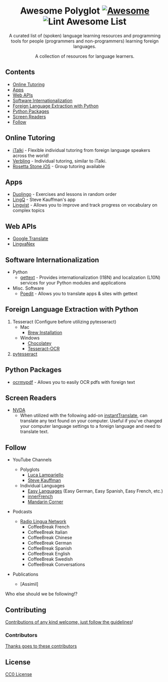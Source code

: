 <div align="center">

<!-- title -->

<!--lint ignore no-dead-urls-->
# Awesome Polyglot [![Awesome](https://awesome.re/badge.svg)](https://awesome.re) ![Lint Awesome List](https://github.com/joeld1/awesome-polyglot/workflows/Lint%20Awesome%20List/badge.svg)

<!-- subtitle -->

A curated list of (spoken) language learning resources and programming tools for people (programmers and non-programmers) learning foreign languages.

<!-- image -->

<!-- <a href="" target="_blank" rel="noopener noreferrer">
  <img src="" />
</a> -->

<!-- description -->

A collection of resources for language learners.

</div>

<!-- TOC -->

## Contents

- [Online Tutoring](#online-tutoring)
- [Apps](#apps)
- [Web APIs](#web-apis)
- [Software Internationalization](#software-internationalization)
- [Foreign Language Extraction with Python](#foreign-language-extraction-with-python)
- [Python Packages](#python-packages)
- [Screen Readers](#screen-readers)
- [Follow](#follow)

<!-- CONTENT -->

## Online Tutoring

- [iTalki](https://www.italki.com/) - Flexible individual tutoring from foreign language speakers across the world!
- [Verbling](https://www.verbling.com/) - Individual tutoring, similar to iTalki.  
- [Rosetta Stone iOS](https://www.rosettastone.com) - Group tutoring available

## Apps

- [Duolingo](https://www.duolingo.com/) - Exercises and lessons in random order
- [LingQ](https://www.lingq.com/en/) - Steve Kauffman's app
- [Lingvist](https://lingvist.com/) - Allows you to improve and track progress on vocabulary on complex topics

## Web APIs

- [Google Translate](https://cloud.google.com/translate/docs/apis)
- [LingvaNex](https://lingvanex.com/)

## Software Internationalization

- Python
    - [gettext](https://docs.python.org/3/library/gettext.html) - Provides internationalization (I18N) and localization (L10N) services for your Python modules and applications
- Misc. Software
    - [Poedit](https://poedit.net/) - Allows you to translate apps & sites with gettext

## Foreign Language Extraction with Python
1) Tesseract (Configure before utilizing pytesseract) 
    - Mac
        - [Brew Installation](https://formulae.brew.sh/formula/tesseract)
    - Windows
        - [Chocolatey](https://chocolatey.org/packages/tesseract/5.0.0.20201127-alpha)
        - [Tesseract-OCR](https://tesseract-ocr.github.io/tessdoc/Downloads.html)
2) [pytesseract](https://github.com/madmaze/pytesseract)

## Python Packages
- [ocrmypdf](https://github.com/jbarlow83/OCRmyPDF) - Allows you to easily OCR pdfs with foreign text

## Screen Readers
- [NVDA](https://www.nvaccess.org/download/)
    - When utilized with the following add-on [instantTranslate](https://addons.nvda-project.org/addons/instantTranslate.en.html), can translate any text found on your computer. Useful if you've changed your computer language settings to a foreign language and need to translate text. 


<!-- END CONTENT -->

## Follow

- YouTube Channels
    - Polyglots
        - [Luca Lampariello](https://www.youtube.com/user/poliglotta80)
        - [Steve Kauffman](https://www.youtube.com/c/Thelinguist)
    - Individual Languages
        - [Easy Languages](https://www.youtube.com/c/learnlanguages) (Easy German, Easy Spanish, Easy French, etc.)
        - [innerFrench](https://www.youtube.com/c/innerFrench)
        - [Mandarin Corner](https://www.youtube.com/channel/UC2fAiRQHRQT9aj9P_ijYeow/featured)

- Podcasts
    - [Radio Lingua Network](https://radiolingua.com/)
        - CoffeeBreak French
        - CoffeeBreak Italian
        - CoffeeBreak Chinese
        - CoffeeBreak German
        - CoffeeBreak Spanish
        - CoffeeBreak English
        - CoffeeBreak Swedish
        - CoffeeBreak Conversations
- Publications
    - [Assimil]
    
<!-- list people worth following on social sites (twitter, linkedin, github, youtube etc.) -->

Who else should we be following!?

## Contributing

[Contributions of any kind welcome, just follow the guidelines](contributing.md)!

### Contributors

[Thanks goes to these contributors](https://github.com/awesome-polyglot/graphs/contributors)

## License

[CC0 License](license)
